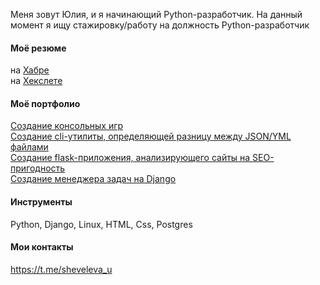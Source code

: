 Меня зовут Юлия, и я начинающий Python-разработчик. 
На данный момент я ищу стажировку/работу на должность Python-разработчик

#### Моё резюме 
на [Хабре](https://career.habr.com/u-shev) <br>
на [Хекслете](https://cv.hexlet.io/ru/resumes/3154)

#### Моё портфолио
[Создание консольных игр](https://github.com/u-shev/python-project-lvl1) <br>
[Создание cli-утилиты, определяющей разницу между JSON/YML файлами](https://github.com/u-shev/python-project-50) <br>
[Создание flask-приложения, анализирующего сайты на SEO-пригодность](https://github.com/u-shev/python-project-83) <br>
[Создание менеджера задач на Django](https://github.com/u-shev/python-project-52) <br>

#### Инструменты 
Python, Django, Linux, HTML, Css, Postgres

#### Мои контакты
https://t.me/sheveleva_u
